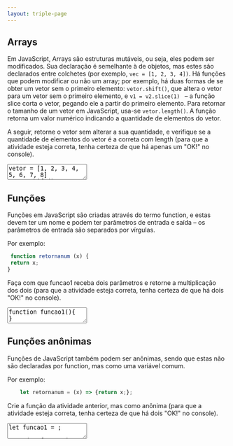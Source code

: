 ```yaml
---
layout: triple-page
---
```


## Arrays

Em JavaScript, Arrays são estruturas mutáveis, ou seja, eles podem ser modificados. Sua declaração é semelhante à de objetos, mas estes são declarados entre colchetes (por exemplo, `vec = [1, 2, 3, 4])`. Há funções que podem modificar ou não um array; por exemplo, há duas formas de se obter um vetor sem o primeiro elemento: `vetor.shift()`, que altera o vetor para um vetor sem o primeiro elemento, e `v1 = v2.slice(1) ` – a função slice corta o vetor, pegando ele a partir do primeiro elemento. Para retornar o tamanho de um vetor em JavaScript, usa-se `vetor.length()`. A função retorna um valor numérico indicando a quantidade de elementos do vetor.

A seguir, retorne o vetor sem alterar a sua quantidade, e verifique se a quantidade de elementos do vetor é a correta com length (para que a atividade esteja correta, tenha certeza de que há apenas um "OK!" no console).

<textarea class="code">
vetor = [1, 2, 3, 4, 5, 6, 7, 8]
vetor.shift();
console.log(vetor);

teste(8, vetor.length);
</textarea>

## Funções

Funções em JavaScript são criadas através do termo function, e estas devem ter um nome e podem ter parâmetros de entrada e saída – os parâmetros de entrada são separados por vírgulas. 

Por exemplo: 

```javascript
 function retornanum (x) { 
 return x; 
}
```

Faça com que funcao1 receba dois parâmetros e retorne a multiplicação dos dois (para que a atividade esteja correta, tenha certeza de que há dois "OK!" no console).

<textarea class="code">
function funcao1(){
}

teste(6, funcao1(3, 2));
teste(18, funcao1(6, 3));
</textarea>

## Funções anônimas

Funções de JavaScript também podem ser anônimas, sendo que estas não são declaradas por function, mas como uma variável comum.

Por exemplo:

```javascript
	let retornanum = (x) => {return x;};
```

Crie a função da atividade anterior, mas como anônima (para que a atividade esteja correta, tenha certeza de que há dois "OK!" no console).

<textarea class="code">
let funcao1 = ;

teste(6, funcao1(3, 2));
teste(18, funcao1(6, 3));
</textarea>
